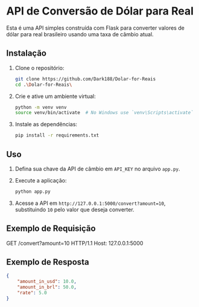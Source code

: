 # API de Conversão de Dólar para Real

Esta é uma API simples construída com Flask para converter valores de dólar para real brasileiro usando uma taxa de câmbio atual.

## Instalação

1. Clone o repositório:
    ```bash
    git clone https://github.com/Dark188/Dolar-for-Reais
    cd .\Dolar-for-Reais\ 
    ```

2. Crie e ative um ambiente virtual:
    ```bash
    python -m venv venv
    source venv/bin/activate  # No Windows use `venv\Scripts\activate`
    ```

3. Instale as dependências:
    ```bash
    pip install -r requirements.txt
    ```

## Uso

1. Defina sua chave da API de câmbio em `API_KEY` no arquivo `app.py`.

2. Execute a aplicação:
    ```bash
    python app.py
    ```

3. Acesse a API em `http://127.0.0.1:5000/convert?amount=10`, substituindo `10` pelo valor que deseja converter.

## Exemplo de Requisição

GET /convert?amount=10 HTTP/1.1
Host: 127.0.0.1:5000

## Exemplo de Resposta

```json
{
    "amount_in_usd": 10.0,
    "amount_in_brl": 50.0,
    "rate": 5.0
}


